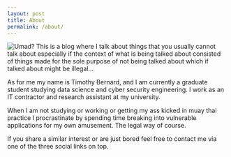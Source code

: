 ```yaml
---
layout: post
title: About
permalink: /about/
---
```

![Umad?](https://avatars2.githubusercontent.com/u/28937370?s=460&u=edcebba638f048cf38bba950a110fe5201ab9505&v=4)
This is a blog where I talk about things that you usually cannot talk about especially if the context of what is being talked about consisted of things made for the sole purpose of not being talked about which if talked about might be illegal...

As for me my name is Timothy Bernard, and I am currently a graduate student studying data science and cyber security engineering. I work as an IT contractor and research assistant at my university.

When I am not studying or working or getting my ass kicked in muay thai practice I procrastinate by spending time breaking into vulnerable applications for my own amusement. The legal way of course.

If you share a similar interest or are just bored feel free to contact me via one of the three social links on top.
